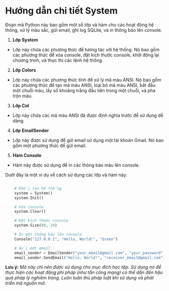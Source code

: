 # Hướng dẫn chi tiết System

Đoạn mã Python này bao gồm một số lớp và hàm cho các hoạt động hệ thống, xử lý màu sắc, gửi email, ghi log SQLite, và in thông báo lên console.

1. **Lớp System**
- Lớp này chứa các phương thức để tương tác với hệ thống. Nó bao gồm các phương thức để xóa console, đặt kích thước console, khởi động lại chương trình, và thực thi các lệnh hệ thống.

2. **Lớp Colors**
- Lớp này chứa các phương thức tĩnh để xử lý mã màu ANSI. Nó bao gồm các phương thức để tạo mã màu ANSI, loại bỏ mã màu ANSI, bắt đầu một chuỗi màu, lấy số khoảng trắng đầu tiên trong một chuỗi, và pha trộn màu.

3. **Lớp Col**
- Lớp này chứa các mã màu ANSI đã được định nghĩa trước để sử dụng dễ dàng.

4. **Lớp EmailSender**
- Lớp này được sử dụng để gửi email sử dụng một tài khoản Gmail. Nó bao gồm một phương thức để gửi email.

5. **Hàm Console**
- Hàm này được sử dụng để in các thông báo màu lên console.

Dưới đây là một ví dụ về cách sử dụng các lớp và hàm này:

```python

    # Khởi tạo hệ thống
    system = System()
    system.Init()

    # Xóa console
    system.Clear()

    # Đặt kích thước console
    system.Size(80, 24)

    # In một thông báo lên console
    Console("127.0.0.1", "Hello, World!", "Green")

    # Gửi một email
    email_sender = EmailSender("your_email@gmail.com", "your_password")
    email_sender.SendEmail("Hello, World!", "receiver_email@gmail.com")
```

**Lưu ý:** *Mã này chỉ nên được sử dụng cho mục đích học tập. Sử dụng nó để thực hiện các hoạt động phi pháp (như tấn công mạng) có thể dẫn đến hậu quả pháp lý nghiêm trọng. Luôn tuân thủ pháp luật khi sử dụng và phát triển mã nguồn mở.*